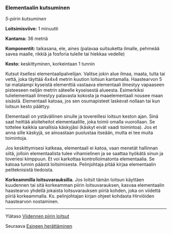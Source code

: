 ### Elementaalin kutsuminen

*5-piirin kutsuminen*

**Loitsimisviive:** 1 minuutti

**Kantama:** 36 metriä

**Komponentit:** taikasana, ele, aines (palavaa suitsuketta ilmalle, pehmeää savea maalle, rikkiä ja fosforia tulelle tai hiekkaa vedelle)

**Kesto:** keskittyminen, korkeintaan 1 tunnin

Kutsut itsellesi elementaalipalvelijan. Valitse jokin alue ilmaa, maata, tulta tai vettä, joka täyttää 4x4x4 metrin kuution loitsun kantamalla. Haastearvon 5 tai matalampi kyseistä elementtiä vastaava elementaali ilmestyy vapaaseen pisteeseen neljän metrin säteelle kyseisestä alueesta. Esimerkiksi tulielementaali ilmestyy palavasta kokosta ja maaelementaali nousee maan sisästä. Elementaali katoaa, jos sen osumapisteet laskevat nollaan tai kun loitsun kesto päättyy.

Elementaali on ystävällinen sinulle ja tovereillesi loitsun keston ajan. Sinä saat heittää aloiteheitot elementaalille, joka toimii omalla vuorollaan. Se tottelee kaikkia sanallisia käskyjäsi (käskyt eivät vaadi toimintoa). Jos et anna sille käskyjä, se ainoastaan puolustaa itseään, mutta ei tee muita toimintoja.

Jos keskittymisesi katkeaa, elementaali ei katoa, vaan menetät hallinnan siitä, jolloin elementaalista tulee vihamielinen ja se saattaa hyökätä sinun ja toveriesi kimppuun. Et voi karkottaa kontrolloimatonta elementaalia. Se katoaa tunnin päästä loitsimisesta. Pelinjohtaja pitää kirjaa elementaalin peliteknisistä tiedoista.

**Korkeammilla loitsuvarauksilla.** Jos loitsit tämän loitsun käyttäen kuudennen tai sitä korkeamman piirin loitsuvarauksen, kasvaa elementaalin haastearvo yhdellä jokaista loitsuvarauksen piiriä kohden, joka on viidettä piiriä korkeammalla. Ks. pelinjohtajan kirjan ohjeet kohdasta Hirviöiden haastearvon nostaminen.

---

Ylätaso [Viidennen piirin loitsut](5_piirin_loitsut.md)

Seuraava [Esineen herättäminen](Esineen_herättäminen.md)
